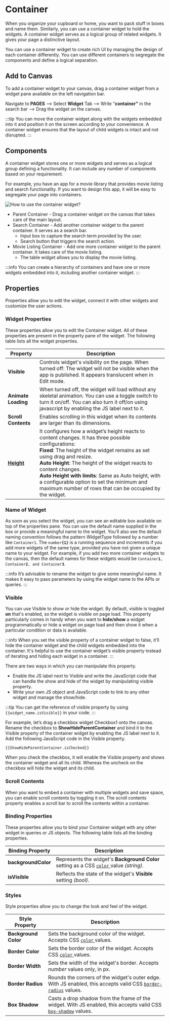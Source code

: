 # Container

When you organize your cupboard or home, you want to pack stuff in boxes and name them. Similarly, you can use a container widget to hold the widgets. A container widget serves as a logical group of related widgets. It gives your page a distinctive layout.

<VideoEmbed host="youtube" videoId="mfPGTUxr6SY" title="How to use Container Widget" caption="How to use Container Widget"/>

You can use a container widget to create rich UI by managing the design of each container differently. You can use different containers to segregate the components and define a logical separation.

## Add to Canvas

To add a container widget to your canvas, drag a container widget from a widget pane available on the left navigation bar.

Navigate to **PAGES** —> Select **Widget** Tab —> Write "**container”** in the search bar —> Drag the widget on the canvas.

:::tip
You can move the container widget along with the widgets embedded into it and position it on the screen according to your convenience. A container widget ensures that the layout of child widgets is intact and not disrupted.
:::

## Components

A container widget stores one or more widgets and serves as a logical group defining a functionality. It can include any number of components based on your requirement.

For example, you have an app for a movie library that provides movie listing and search functionality. If you want to design this app, it will be easy to segregate your page into containers.

![How to use the container widget?](</img/Widgets__Container__Components.png>)

* Parent Container - Drag a container widget on the canvas that takes care of the main layout.
* Search Container - Add another container widget to the parent container. It serves as a search bar.
  * Input box to capture the search term provided by the user.
  * Search button that triggers the search action.
* Movie Listing Container - Add one more container widget to the parent container. It takes care of the movie listing.
  * The table widget allows you to display the movie listing.

:::info
You can create a hierarchy of containers and have one or more widgets embedded into it, including another container widget.
:::

## Properties

Properties allow you to edit the widget, connect it with other widgets and customize the user actions.

### Widget Properties

These properties allow you to edit the Container widget. All of these properties are present in the property pane of the widget. The following table lists all the widget properties.

| Property            | Description                                                                                                                                                                                            |
| ------------------- | ------------------------------------------------------------------------------------------------------------------------------------------------------------------------------------------------------ |
| **Visible**         | Controls widget's visibility on the page. When turned off: The widget will not be visible when the app is published. It appears translucent when in Edit mode.  |
| **Animate Loading** | When turned off, the widget will load without any skeletal animation. You can use a toggle switch to turn it on/off. You can also turn it off/on using javascript by enabling the JS label next to it. |
| **Scroll Contents** | Enables scrolling in this widget when its contents are larger than its dimensions.  |
| [**Height**](/reference/widgets/#height)        | It configures how a widget’s height reacts to content changes. It has three possible configurations:<br/>**Fixed**: The height of the widget remains as set using drag and resize.<br/>**Auto Height**: The height of the widget reacts to content changes.<br/>  **Auto Height with limits**: Same as Auto height, with a configurable option to set the minimum and maximum number of rows that can be occupied by the widget.                                      |

### Name of Widget

As soon as you select the widget, you can see an editable box available on top of the properties pane. You can use the default name supplied in the box or provide a meaningful name to the widget. You’ll also see the default naming convention follows the pattern WidgetType followed by a number like `Container1`. The `number`**`{1}`** is a running sequence and increments if you add more widgets of the same type, provided you have not given a unique name to your widget. For example, if you add two more container widgets to the canvas, then the default names for these widgets would be `Container`**`1`**`, Container`**`2`**`, and Container`**`3`**.

:::info
It’s advisable to rename the widget to give some meaningful name. It makes it easy to pass parameters by using the widget name to the APIs or queries.
:::

### Visible

You can use Visible to show or hide the widget. By default, visible is toggled **on** that's enabled, so the widget is visible on page load. This property particularly comes in handy when you want to **hide/show** a widget programmatically or hide a widget on page load and then show it when a particular condition or data is available.

:::info
When you set the visible property of a container widget to false, it’ll hide the container widget and the child widgets embedded into the container. It's helpful to use the container widget’s visible property instead of iterating and hiding each widget in a container.
:::

There are two ways in which you can manipulate this property.

* Enable the JS label next to Visible and write the JavaScript code that can handle the show and hide of the widget by manipulating visible property.
* Write your own JS object and JavaScript code to link to any other widget and manage the show/hide.

:::tip
You can get the reference of visible property by using `{{widget_name.isVisible}}` in your code.
:::

For example, let’s drag a checkbox widget Checkbox1 onto the canvas. Rename the checkbox to **ShowHideParentContainer** and bind it to the Visible property of the container widget by enabling the JS label next to it. Add the following JavaScript code in the Visible property.

```
{{ShowHideParentContainer.isChecked}}
```

When you check the checkbox, it will enable the Visible property and shows the container widget and all its child. Whereas the uncheck on the checkbox will hide the widget and its child.

<VideoEmbed host="youtube" videoId="ImuDDWfVWas" title="Visible" caption="Visible"/>

### Scroll Contents

When you want to embed a container with multiple widgets and save space, you can enable scroll contents by toggling it on. The scroll contents property enables a scroll bar to scroll the contents within a container.

### Binding Properties

These properties allow you to bind your Container widget with any other widget in queries or JS objects. The following table lists all the binding properties.

| Binding Property    | Description                                                                                                                                       |
| ------------------- | ------------------------------------------------------------------------------------------------------------------------------------------------- |
| **backgroundColor** | Represents the widget's **Background Color** setting as a CSS [`color` ](https://developer.mozilla.org/en-US/docs/Web/CSS/color)value _(string)_. |
| **isVisible**       | Reflects the state of the widget's **Visible** setting _(bool)_.                                                                                  |

### Styles

Style properties allow you to change the look and feel of the widget.

| Style Property       | Description                                                                                                                                                                      |
| -------------------- | -------------------------------------------------------------------------------------------------------------------------------------------------------------------------------- |
| **Background Color** | Sets the background color of the widget. Accepts  CSS [`color` ](https://developer.mozilla.org/en-US/docs/Web/CSS/color)values.                                                  |
| **Border Color**     | Sets the border color of the widget. Accepts  CSS [`color` ](https://developer.mozilla.org/en-US/docs/Web/CSS/color)values.                                                      |
| **Border Width**     | Sets the width of the widget's border. Accepts _number_ values only, in px.                                                                                                      |
| **Border Radius**    | Rounds the corners of the widget's outer edge. With JS enabled, this accepts valid CSS [`border-radius`](https://developer.mozilla.org/en-US/docs/Web/CSS/border-radius) values. |
| **Box Shadow**       | Casts a drop shadow from the frame of the widget. With JS enabled, this accepts valid CSS [`box-shadow`](https://developer.mozilla.org/en-US/docs/Web/CSS/box-shadow) values.    |
